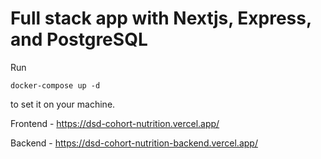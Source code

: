 # Full stack app with Nextjs, Express, and PostgreSQL

Run 
```
docker-compose up -d
```
to set it on your machine. 


Frontend - https://dsd-cohort-nutrition.vercel.app/

Backend - https://dsd-cohort-nutrition-backend.vercel.app/